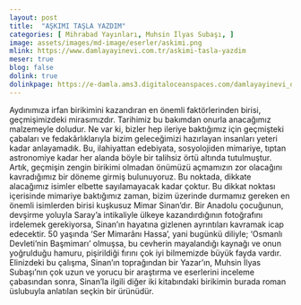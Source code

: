 ```yaml
---
layout: post
title:  "AŞKIMI TAŞLA YAZDIM"
categories: [ Mihrabad Yayınları, Muhsin İlyas Subaşı, ]
image: assets/images/md-image/eserler/askimi.png
mlink: https://www.damlayayinevi.com.tr/askimi-tasla-yazdim
meser: true
blog: false
dolink: true
dolinkpage: https://e-damla.ams3.digitaloceanspaces.com/damlayayinevi_ornek_sayfalar/9786058247567/index.html
---
```


Aydınımıza irfan birikimini kazandıran en önemli faktörlerinden birisi, geçmişimizdeki mirasımızdır. Tarihimiz bu bakımdan onurla anacağımız malzemeyle doludur. Ne var ki, bizler hep ileriye baktığımız için geçmişteki çabaları ve fedakârlıklarıyla bizim geleceğimizi hazırlayan insanları yeteri kadar anlayamadık. Bu, ilahiyattan edebiyata, sosyolojiden mimariye, tıptan astronomiye kadar her alanda böyle bir talihsiz örtü altında tutulmuştur. Artık, geçmişin zengin birikimi olmadan önümüzü açmamızın zor olacağını kavradığımız bir döneme girmiş bulunuyoruz. Bu noktada, dikkate alacağımız isimler elbette sayılamayacak kadar çoktur. Bu dikkat noktası içerisinde mimariye baktığımız zaman, bizim üzerinde durmamız gereken en önemli isimlerden birisi kuşkusuz Mimar Sinan’dır.
Bir Anadolu çocuğunun, devşirme yoluyla Saray’a intikaliyle ülkeye kazandırdığının fotoğrafını irdelemek gerekiyorsa, Sinan’ın hayatına gizlenen ayrıntıları kavramak icap edecektir. 50 yaşında ‘Ser Mimarânı Hassa’, yani bugünkü diliyle; ‘Osmanlı Devleti’nin Başmimarı’ olmuşsa, bu cevherin mayalandığı kaynağı ve onun yoğrulduğu hamuru, pişirildiği fırını çok iyi bilmemizde büyük fayda vardır.
Elinizdeki bu çalışma, Sinan’ın toprağından bir Yazar’ın, Muhsin İlyas Subaşı’nın çok uzun ve yorucu bir araştırma ve eserlerini inceleme çabasından sonra, Sinan’la ilgili diğer iki kitabındaki birikimin burada roman üslubuyla anlatılan seçkin bir ürünüdür.